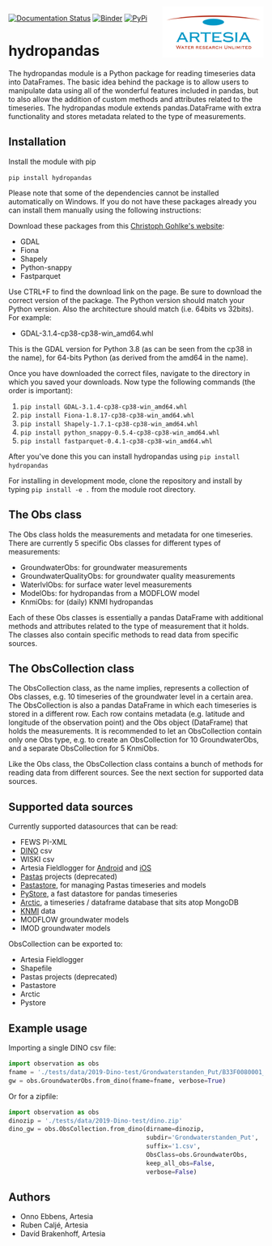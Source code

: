 <img src="/docs/_static/Artesia_logo.jpg" alt="Artesia" width="200" align="right">

[![Documentation Status](https://readthedocs.org/projects/hydropandas/badge/?version=latest)](https://hydropandas.readthedocs.io/en/latest/?badge=latest)
[![Binder](https://mybinder.org/badge_logo.svg)](https://mybinder.org/v2/gh/ArtesiaWater/hydropandas/master)
[![PyPi](https://img.shields.io/pypi/v/hydropandas.svg)](https://pypi.python.org/pypi/hydropandas)

# hydropandas

The hydropandas module is a Python package for reading timeseries data into DataFrames. The basic idea behind the package is to allow users to manipulate data using all of the wonderful features included in pandas, but to also allow the addition of custom methods and attributes related to the timeseries. The hydropandas module extends pandas.DataFrame with extra functionality and stores metadata related to the type of measurements.

## Installation

Install the module with pip

`pip install hydropandas`

Please note that some of the dependencies cannot be installed automatically on Windows. If you do not have these packages already
you can install them manually using the following instructions:

Download these packages from this [Christoph Gohlke's website](https://www.lfd.uci.edu/~gohlke/pythonlibs):

-   GDAL
-   Fiona
-   Shapely
-   Python-snappy
-   Fastparquet

Use CTRL+F to find the download link on the page. Be sure to download the correct version of the package. The Python version should match your Python version. Also the architecture should match (i.e. 64bits vs 32bits). For example:

-   GDAL-3.1.4-cp38-cp38-win_amd64.whl

This is the GDAL version for Python 3.8 (as can be seen from the cp38 in the name), for 64-bits Python (as derived from the amd64 in the name).

Once you have downloaded the correct files, navigate to the directory in which you saved your downloads. Now type the following commands (the order is important):

1.  `pip install GDAL-3.1.4-cp38-cp38-win_amd64.whl`
2.  `pip install Fiona-1.8.17-cp38-cp38-win_amd64.whl`
3.  `pip install Shapely-1.7.1-cp38-cp38-win_amd64.whl`
4.  `pip install python_snappy-0.5.4-cp38-cp38-win_amd64.whl`
5.  `pip install fastparquet-0.4.1-cp38-cp38-win_amd64.whl`

After you've done this you can install hydropandas using `pip install hydropandas`

For installing in development mode, clone the repository and install by
typing `pip install -e .` from the module root directory.

## The Obs class

The Obs class holds the measurements and metadata for one timeseries. There are currently 5 specific Obs classes for different types of measurements:

-   GroundwaterObs: for groundwater measurements
-   GroundwaterQualityObs: for groundwater quality measurements
-   WaterlvlObs: for surface water level measurements
-   ModelObs: for hydropandas from a MODFLOW model
-   KnmiObs: for (daily) KNMI hydropandas

Each of these Obs classes is essentially a pandas DataFrame with additional methods and attributes related to the type of measurement that it holds. The classes also contain specific methods to read data from specific sources.

## The ObsCollection class

The ObsCollection class, as the name implies, represents a collection of Obs classes, e.g. 10 timeseries of the groundwater level in a certain area. The ObsCollection is also a pandas DataFrame in which each timeseries is stored in a different row. Each row contains metadata (e.g. latitude and longitude of the observation point) and the Obs object (DataFrame) that holds the measurements. It is recommended to let an ObsCollection contain only one Obs type, e.g. to create an ObsCollection for 10 GroundwaterObs, and a separate ObsCollection for 5 KnmiObs.

Like the Obs class, the ObsCollection class contains a bunch of methods for reading data from different sources. See the next section for supported data sources.

## Supported data sources

Currently supported datasources that can be read:

-   FEWS PI-XML
-   [DINO](https://www.dinoloket.nl) csv
-   WISKI csv
-   Artesia Fieldlogger for [Android](https://play.google.com/store/apps/details?id=nl.artesia.fieldlogger&hl=en) and [iOS](https://apps.apple.com/nl/app/fieldlogger/id924565721)
-   [Pastas](https://github.com/pastas/pastas) projects (deprecated)
-   [Pastastore](https://github.com/pastas/pastastore), for managing Pastas timeseries and models
-   [PyStore](https://github.com/ranaroussi/pystore), a fast datastore for pandas timeseries
-   [Arctic](https://github.com/man-group/arctic), a timeseries / dataframe database that sits atop MongoDB
-   [KNMI](https://www.knmi.nl/kennis-en-datacentrum/achtergrond/data-ophalen-vanuit-een-script) data
-   MODFLOW groundwater models
-   IMOD groundwater models

ObsCollection can be exported to:

-   Artesia Fieldlogger
-   Shapefile
-   Pastas projects (deprecated)
-   Pastastore
-   Arctic
-   Pystore

## Example usage

Importing a single DINO csv file:

```python
import observation as obs
fname = './tests/data/2019-Dino-test/Grondwaterstanden_Put/B33F0080001_1.csv'
gw = obs.GroundwaterObs.from_dino(fname=fname, verbose=True)
```

Or for a zipfile:

```python
import observation as obs
dinozip = './tests/data/2019-Dino-test/dino.zip'
dino_gw = obs.ObsCollection.from_dino(dirname=dinozip,
                                      subdir='Grondwaterstanden_Put',
                                      suffix='1.csv',
                                      ObsClass=obs.GroundwaterObs,
                                      keep_all_obs=False,
                                      verbose=False)
```

## Authors

-   Onno Ebbens, Artesia
-   Ruben Caljé, Artesia
-   Davíd Brakenhoff, Artesia
